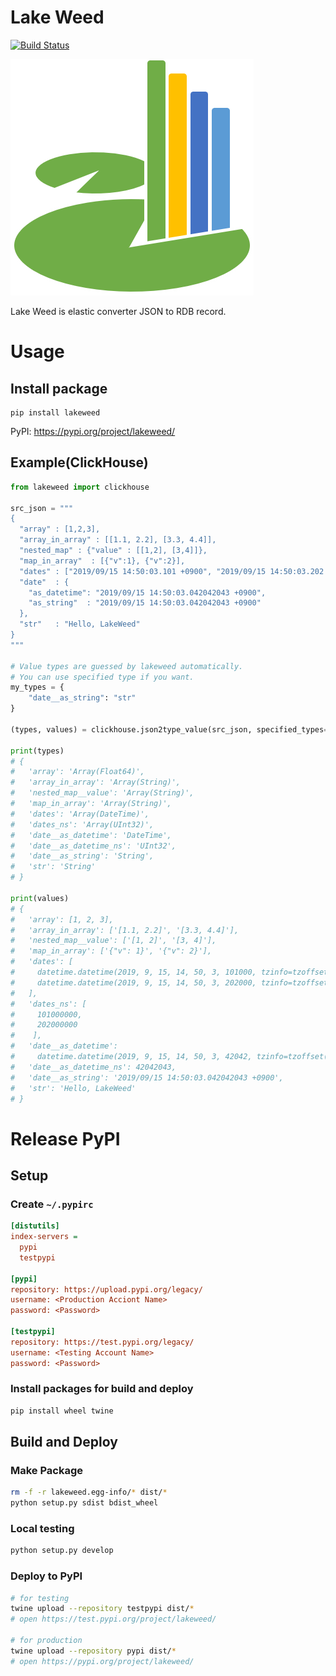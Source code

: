 # Lake Weed
[![Build Status](https://travis-ci.org/tac0x2a/lake_weed.svg?branch=master)](https://travis-ci.org/tac0x2a/lake_weed)

![Lake Weed](./doc/img/lakeweed_s.png)

Lake Weed is elastic converter JSON to RDB record.


# Usage
## Install package
```
pip install lakeweed
```

PyPI: https://pypi.org/project/lakeweed/

## Example(ClickHouse)
```py
from lakeweed import clickhouse

src_json = """
{
  "array" : [1,2,3],
  "array_in_array" : [[1.1, 2.2], [3.3, 4.4]],
  "nested_map" : {"value" : [[1,2], [3,4]]},
  "map_in_array"  : [{"v":1}, {"v":2}],
  "dates" : ["2019/09/15 14:50:03.101 +0900", "2019/09/15 14:50:03.202 +0900"],
  "date"  : {
    "as_datetime": "2019/09/15 14:50:03.042042043 +0900",
    "as_string"  : "2019/09/15 14:50:03.042042043 +0900"
  },
  "str"   : "Hello, LakeWeed"
}
"""

# Value types are guessed by lakeweed automatically.
# You can use specified type if you want.
my_types = {
    "date__as_string": "str"
}

(types, values) = clickhouse.json2type_value(src_json, specified_types=my_types)

print(types)
# {
#   'array': 'Array(Float64)',
#   'array_in_array': 'Array(String)',
#   'nested_map__value': 'Array(String)',
#   'map_in_array': 'Array(String)',
#   'dates': 'Array(DateTime)',
#   'dates_ns': 'Array(UInt32)',
#   'date__as_datetime': 'DateTime',
#   'date__as_datetime_ns': 'UInt32',
#   'date__as_string': 'String',
#   'str': 'String'
# }

print(values)
# {
#   'array': [1, 2, 3],
#   'array_in_array': ['[1.1, 2.2]', '[3.3, 4.4]'],
#   'nested_map__value': ['[1, 2]', '[3, 4]'],
#   'map_in_array': ['{"v": 1}', '{"v": 2}'],
#   'dates': [
#     datetime.datetime(2019, 9, 15, 14, 50, 3, 101000, tzinfo=tzoffset(None, 32400)),
#     datetime.datetime(2019, 9, 15, 14, 50, 3, 202000, tzinfo=tzoffset(None, 32400))
#   ],
#   'dates_ns': [
#     101000000,
#     202000000
#    ],
#   'date__as_datetime':
#     datetime.datetime(2019, 9, 15, 14, 50, 3, 42042, tzinfo=tzoffset(None, 32400)),
#   'date__as_datetime_ns': 42042043,
#   'date__as_string': '2019/09/15 14:50:03.042042043 +0900',
#   'str': 'Hello, LakeWeed'
# }
```


# Release PyPI

## Setup
### Create `~/.pypirc`
```ini
[distutils]
index-servers =
  pypi
  testpypi

[pypi]
repository: https://upload.pypi.org/legacy/
username: <Production Acciont Name>
password: <Password>

[testpypi]
repository: https://test.pypi.org/legacy/
username: <Testing Account Name>
password: <Password>
```

### Install packages for build and deploy
```sh
pip install wheel twine
```

## Build and Deploy
### Make Package
```sh
rm -f -r lakeweed.egg-info/* dist/*
python setup.py sdist bdist_wheel
```

### Local testing
```sh
python setup.py develop

```

### Deploy to PyPI
```sh
# for testing
twine upload --repository testpypi dist/*
# open https://test.pypi.org/project/lakeweed/

# for production
twine upload --repository pypi dist/*
# open https://pypi.org/project/lakeweed/
```
